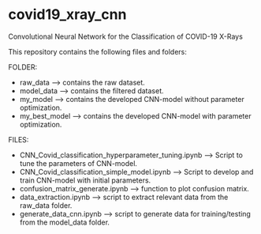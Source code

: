 # covid19_xray_cnn
 
Convolutional Neural Network for the Classification of COVID-19 X-Rays

This repository contains the following files and folders:

FOLDER:
- raw_data
   --> contains the raw dataset.
- model_data
  --> contains the filtered dataset.
 - my_model 
  --> contains the developed CNN-model without parameter optimization.
- my_best_model 
  --> contains the developed CNN-model with parameter optimization.
  
FILES:
- CNN_Covid_classification_hyperparameter_tuning.ipynb 
  --> Script to tune the parameters of CNN-model.
- CNN_Covid_classification_simple_model.ipynb
  --> Script to develop and train CNN-model with initial parameters.
- confusion_matrix_generate.ipynb
  --> function to plot confusion matrix.
- data_extraction.ipynb 
  --> script to extract relevant data from the raw_data folder.
- generate_data_cnn.ipynb 
  --> script to generate data for training/testing from the model_data folder.
